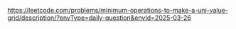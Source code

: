 https://leetcode.com/problems/minimum-operations-to-make-a-uni-value-grid/description/?envType=daily-question&envId=2025-03-26
